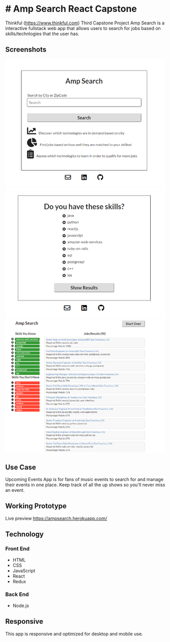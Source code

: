 # # Amp Search React Capstone
Thinkful (https://www.thinkful.com) Third Capstone Project Amp Search is a interactive fullstack web app that allows users to search for jobs based on skills/technlogies that the user has.

## Screenshots
![Screenshots](https://raw.githubusercontent.com/fulin426/Amp-Search/master/client/public/landing_page.png)
![Screenshots](https://raw.githubusercontent.com/fulin426/Amp-Search/master/client/public/skills_category.png)
![Screenshots](https://raw.githubusercontent.com/fulin426/Amp-Search/master/client/public/results_page.png)

## Use Case
Upcoming Events App is for fans of music events to search for and manage their events in one place. Keep track of all the up shows so you'll never miss an event.

## Working Prototype
Live preview https://ampsearch.herokuapp.com/

## Technology
### Front End
* HTML
* CSS
* JavaScript
* React
* Redux

### Back End
* Node.js

## Responsive
This app is responsive and optimized for desktop and mobile use. 



<!-- <<<<<<< HEAD
# `create-react-app` with a server example

[![TravisCI](https://travis-ci.org/fullstackreact/food-lookup-demo.svg?branch=master)](https://travis-ci.org/fullstackreact/food-lookup-demo)
[![Dolphins](https://cdn.rawgit.com/fullstackreact/food-lookup-demo/master/dolphins-badge.svg)](https://www.fullstackreact.com)

This project demonstrates using the setup generated by `create-react-app` alongside a Node Express API server.

![](./usage-demo.gif)

### Detailed blog post

We have a [detailed blog post](https://www.fullstackreact.com/articles/using-create-react-app-with-a-server/) that explains this repository.

### Rails

Check out the [Rails version](https://github.com/fullstackreact/food-lookup-demo-rails) if that's your preferred API server platform.

## Running locally

```
git clone https://github.com/fullstackreact/food-lookup-demo.git
cd food-lookup-demo
npm i

cd client
npm i

cd ..
npm start
```

## Overview

`create-react-app` configures a Webpack development server to run on `localhost:3000`. This development server will bundle all static assets located under `client/src/`. All requests to `localhost:3000` will serve `client/index.html` which will include Webpack's `bundle.js`.

To prevent any issues with CORS, the user's browser will communicate exclusively with the Webpack development server.

Inside `Client.js`, we use Fetch to make a request to the API:

```js
// Inside Client.js
return fetch(`/api/food?q=${query}`, {
  // ...
})
```

This request is made to `localhost:3000`, the Webpack dev server. Webpack will infer that this request is actually intended for our API server. We specify in `package.json` that we would like Webpack to proxy API requests to `localhost:3001`:

```js
// Inside client/package.json
"proxy": "http://localhost:3001/",
```

This handy features is provided for us by `create-react-app`.

Therefore, the user's browser makes a request to Webpack at `localhost:3000` which then proxies the request to our API server at `localhost:3001`:

![](./flow-diagram.png)

This setup provides two advantages:

1. If the user's browser tried to request `localhost:3001` directly, we'd run into issues with CORS.
2. The API URL in development matches that in production. You don't have to do something like this:

```js
// Example API base URL determination in Client.js
const apiBaseUrl = process.env.NODE_ENV === 'development' ? 'localhost:3001' : '/'
```

This setup uses [concurrently](https://github.com/kimmobrunfeldt/concurrently) for process management. Executing `npm start` instructs `concurrently` to boot both the Webpack dev server and the API server.

## Deploying

### Background

The app is ready to be deployed to Heroku.

In production, Heroku will use `Procfile` which boots just the server:

```
web: npm run server
```

Inside `server.js`, we tell Node/Express we'd like it to serve static assets in production:

```
if (process.env.NODE_ENV === 'production') {
  app.use(express.static('client/build'));
}
```

You just need to have Webpack produce a static bundle of the React app (below).

### Steps

We assume basic knowledge of Heroku.

**0. Setup your Heroku account and Heroku CLI**

For installing the CLI tool, see [this article](https://devcenter.heroku.com/articles/heroku-command-line).

**1. Build the React app**

Running `npm run build` creates the static bundle which we can then use any HTTP server to serve:

```
cd client/
npm run build
```

**2. Commit the `client/build` folder to source control**

From the root of the project:

```
git add client/build
git commit -m 'Adding `build` to source control'
```

**3. Create the Heroku app**

```
heroku apps:create food-lookup-demo
```

**4. Push to Heroku**

```
git push heroku master
```

Heroku will give you a link at which to view your live app.
=======
# StackRegions
Search for jobs based on region and skills
>>>>>>> 28e6cb0c78e7f35e39bf35b2f2ce8108cb52e6b9
 -->
